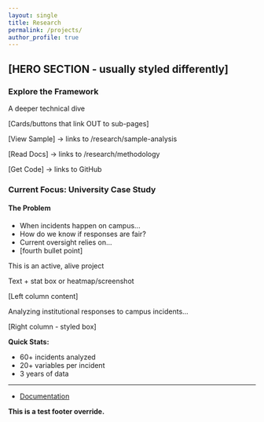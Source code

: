 ```yaml
---
layout: single
title: Research
permalink: /projects/
author_profile: true
---
```


## [HERO SECTION - usually styled differently]

### Explore the Framework

A deeper technical dive

[Cards/buttons that link OUT to sub-pages]

[View Sample] → links to /research/sample-analysis

[Read Docs] → links to /research/methodology  

[Get Code] → links to GitHub


### Current Focus: University Case Study

#### The Problem
- When incidents happen on campus...
- How do we know if responses are fair?
- Current oversight relies on...
- [fourth bullet point]

This is an active, alive project

Text + stat box or heatmap/screenshot

[Left column content]

Analyzing institutional responses to campus incidents...

[Right column - styled box]

**Quick Stats:**
- 60+ incidents analyzed
- 20+ variables per incident
- 3 years of data


---

- [Documentation](/projects/documentation/)

<!-- This is a comment and won't be displayed 

- [Project Proposal](/projects/project_proposal)

- [Codebook](/projects/codebook/)

- [Incident Coding Protocols](/projects/incident_coding_protocol/)

- [Codebook with Incident Coding Protocols](/projects/codebook_with_coding_protocol/)

- [Codebook with Incident Coding Protocols V2](/projects/codebook_w_coding_proto_v2/)

- [Incident Response Index](/projects/incident_index/)

-->

<!-- _includes/footer.html -->
<footer class="site-footer">
  <p><strong>This is a test footer override.</strong></p>
</footer>






